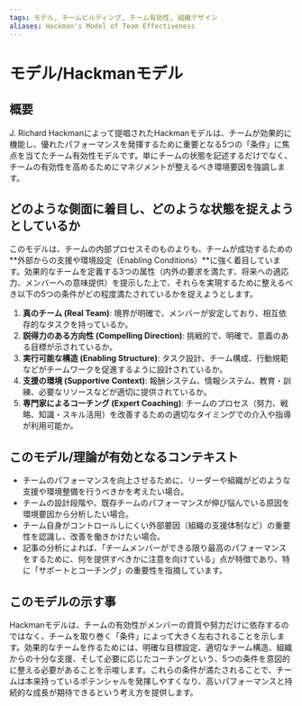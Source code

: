 ```yaml
---
tags: モデル, チームビルディング, チーム有効性, 組織デザイン
aliases: Hackman's Model of Team Effectiveness
---
```


# モデル/Hackmanモデル

## 概要
J. Richard Hackmanによって提唱されたHackmanモデルは、チームが効果的に機能し、優れたパフォーマンスを発揮するために重要となる5つの「条件」に焦点を当てたチーム有効性モデルです。単にチームの状態を記述するだけでなく、チームの有効性を高めるためにマネジメントが整えるべき環境要因を強調します。

## どのような側面に着目し、どのような状態を捉えようとしているか
このモデルは、チームの内部プロセスそのものよりも、チームが成功するための**外部からの支援や環境設定（Enabling Conditions）**に強く着目しています。効果的なチームを定義する3つの属性（内外の要求を満たす、将来への適応力、メンバーへの意味提供）を提示した上で、それらを実現するために整えるべき以下の5つの条件がどの程度満たされているかを捉えようとします。

1.  **真のチーム (Real Team)**: 境界が明確で、メンバーが安定しており、相互依存的なタスクを持っているか。
2.  **説得力のある方向性 (Compelling Direction)**: 挑戦的で、明確で、意義のある目標が示されているか。
3.  **実行可能な構造 (Enabling Structure)**: タスク設計、チーム構成、行動規範などがチームワークを促進するように設計されているか。
4.  **支援の環境 (Supportive Context)**: 報酬システム、情報システム、教育・訓練、必要なリソースなどが適切に提供されているか。
5.  **専門家によるコーチング (Expert Coaching)**: チームのプロセス（努力、戦略、知識・スキル活用）を改善するための適切なタイミングでの介入や指導が利用可能か。

## このモデル/理論が有効となるコンテキスト
* チームのパフォーマンスを向上させるために、リーダーや組織がどのような支援や環境整備を行うべきかを考えたい場合。
* チームの設計段階や、既存チームのパフォーマンスが伸び悩んでいる原因を環境要因から分析したい場合。
* チーム自身がコントロールしにくい外部要因（組織の支援体制など）の重要性を認識し、改善を働きかけたい場合。
* 記事の分析によれば、「チームメンバーができる限り最高のパフォーマンスをするために、何を提供すべきかに注意を向けている」点が特徴であり、特に「サポートとコーチング」の重要性を指摘しています。

## このモデルの示す事
Hackmanモデルは、チームの有効性がメンバーの資質や努力だけに依存するのではなく、チームを取り巻く「条件」によって大きく左右されることを示します。効果的なチームを作るためには、明確な目標設定、適切なチーム構造、組織からの十分な支援、そして必要に応じたコーチングという、5つの条件を意図的に整える必要があることを示唆します。これらの条件が満たされることで、チームは本来持っているポテンシャルを発揮しやすくなり、高いパフォーマンスと持続的な成長が期待できるという考え方を提供します。
